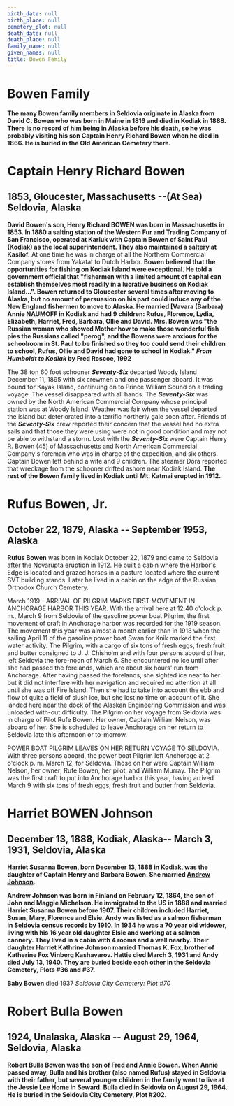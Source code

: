 ```yaml
---
birth_date: null
birth_place: null
cemetery_plot: null
death_date: null
death_place: null
family_name: null
given_names: null
title: Bowen Family
---
```


# Bowen Family

**The many Bowen family members in Seldovia originate in Alaska from
David C. Bowen who was born in Maine in 1816 and died in Kodiak in 1888.
There is no record of him being in Alaska before his death, so he was
probably visiting his son Captain Henry Richard Bowen when he died in
1866. He is buried in the Old American Cemetery there.**

# Captain Henry Richard Bowen

## 1853, Gloucester, Massachusetts --(At Sea) Seldovia, Alaska

**David Bowen's son, Henry Richard BOWEN was born in
Massachusetts in 1853. In 1880 a salting station of the Western Fur and
Trading Company of San Francisco, operated at Karluk with Captain Bowen
of Saint Paul (Kodiak) as the local superintendent. They also maintained
a saltery at Kasilof.** At one time he was in charge of all the Northern
Commercial Company stores from Yakatat to Dutch Harbor. **Bowen believed
that the opportunities for fishing on Kodiak Island were exceptional. He
told a government official that "fishermen with a limited amount of
capital can establish themselves most readily in a lucrative business on
Kodiak Island...". Bowen returned to Gloucester several times after
moving to Alaska, but no amount of persuasion on his part could induce
any of the New England fishermen to move to Alaska. He married [Vavara
(Barbara) Annie NAUMOFF in Kodiak and had 9 children:
Rufus, Florence, Lydia, Elizabeth, Harriet, Fred, Barbara, Ollie and
David. Mrs. Bowen was "the Russian woman who showed Mother how to make
those wonderful fish pies the Russians called "perog", and the Bowens
were anxious for the schoolroom in St. Paul to be finished so they too
could send their children to school, Rufus, Ollie and David had gone to
school in Kodiak." *From Humboldt to Kodiak* by Fred Roscoe, 1992**

The 38 ton 60 foot schooner ***Seventy-Six*** departed Woody Island
December 11, 1895 with six crewmen and one passenger aboard. It was
bound for Kayak Island, continuing on to Prince William Sound on a
trading voyage. The vessel disappeared with all hands. The
***Seventy-Six*** was owned by the North American Commercial Company
whose principal station was at Woody Island. Weather was fair when the
vessel departed the island but deteriorated into a terrific northerly
gale soon after. Friends of the ***Seventy-Six*** crew reported their
concern that the vessel had no extra sails and that those they were
using were not in good condition and may not be able to withstand a
storm. Lost with the ***Seventy-Six*** were Captain Henry R. Bowen (45)
of Massachusetts and North American Commercial Company's foreman who was
in charge of the expedition, and six others. Captain Bowen left behind a
wife and 9 children. The steamer Dora reported that wreckage from the
schooner drifted ashore near Kodiak Island. **The rest of the Bowen
family lived in Kodiak until Mt. Katmai erupted in 1912.**

# Rufus Bowen, Jr.

## October 22, 1879, Alaska -- September 1953, Alaska

**Rufus Bowen** was born in Kodiak October 22, 1879 and
came to Seldovia after the Novarupta eruption in 1912. He built a cabin
where the Harbor's Edge is located and grazed horses in a pasture
located where the current SVT building stands. Later he lived in a cabin
on the edge of the Russian Orthodox Church Cemetery.

March 1919 - ARRIVAL OF PILGRIM MARKS FIRST MOVEMENT IN ANCHORAGE HARBOR
THIS YEAR. With the arrival here at 12.40 o\'clock p. m., March 9 from
Seldovia of the gasoline power boat Pilgrim, the first movement of craft
in Anchorage harbor was recorded for the 1919 season. The movement this
year was almost a month earlier than in 1918 when the sailing April 11
of the gasoline power boat Swan for Knik marked the first water
activity. The Pilgrim, with a cargo of six tons of fresh eggs, fresh
fruit and butter consigned to J. J. Chisholm and with four persons
aboard of her, left Seldovia the fore-noon of March 6. She encountered
no ice until after she had passed the forelands, which are about six
hours\' run from Anchorage. After having passed the forelands, she
sighted ice near to her but it did not interfere with her navigation and
required no attention at all until she was off Fire Island. Then she had
to take into account the ebb and fIow of quite a field of slush ice, but
she lost no time on account of it. She landed here near the dock of the
Alaskan Engineering Commission and was unloaded with-out difficulty. The
Pilgrim on her voyage from Seldovia was in charge of Pilot Rufe Bowen.
Her owner, Captain William Nelson, was aboard of her. She is scheduled
to leave Anchorage on her return to Seldovia late this afternoon or
to-morrow.

POWER BOAT PILGRIM LEAVES ON HER RETURN VOYAGE TO SELDOVIA. With three
persons aboard, the power boat Pilgrim left Anchorage at 2 o\'clock p.
m. March 12, for Seldovia. Those on her were Captain William Nelson, her
owner; Rufe Bowen, her pilot, and William Murray. The Pilgrim was the
first craft to put into Anchorage harbor this year, having arrived March
9 with six tons of fresh eggs, fresh fruit and butter from Seldovia.

# Harriet BOWEN Johnson

## December 13, 1888, Kodiak, Alaska-- March 3, 1931, Seldovia, Alaska

**Harriet Susanna Bowen, born December 13, 1888 in Kodiak,
was the daughter of Captain Henry and Barbara Bowen. She married
[Andrew
Johnson](../Word_Documents/Andrew%20Johnson.docx).**

**Andrew Johnson was born in Finland on February 12, 1864,
the son of John and Maggie Michelson. He immigrated to the US in 1888
and married Harriet Susanna Bowen before 1907. Their
children included Harriet, Susan, Mary, Florence and Elsie. Andy was
listed as a salmon fisherman in Seldovia census records by 1910. In 1934
he was a 70 year old widower, living with his 16 year old daughter Elsie
and working at a salmon cannery. They lived in a cabin with 4 rooms and
a well nearby. Their daughter Harriet Kathrine Johnson married Thomas K.
Fox, brother of Katherine Fox Vinberg Kashavarov. Hattie died March 3,
1931 and Andy died July 13, 1940. They are buried beside each other in
the Seldovia Cemetery, Plots \#36 and \#37.**

**Baby Bowen** died 1937 *Seldovia City Cemetery: Plot
\#70*

# Robert Bulla Bowen

## 1924, Unalaska, Alaska -- August 29, 1964, Seldovia, Alaska

**Robert Bulla Bowen was the son of Fred and Annie Bowen.
When Annie passed away, Bulla and his brother (also named Rufus) stayed
in Seldovia with their father, but several younger children in the
family went to live at the Jessie Lee Home in Seward. Bulla died in
Seldovia on August 29, 1964. He is buried in the Seldovia City Cemetery,
Plot \#202.**
